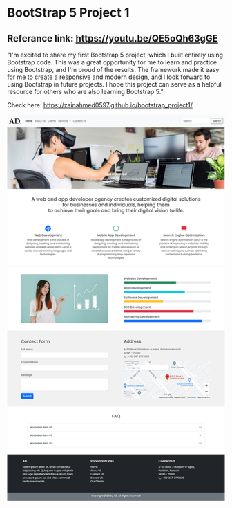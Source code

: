 # BootStrap 5 Project 1

## Referance link: https://youtu.be/QE5oQh63gGE

"I'm excited to share my first Bootstrap 5 project, which I built entirely using Bootstrap code. This was a great opportunity for me to learn and practice using Bootstrap, and I'm proud of the results. The framework made it easy for me to create a responsive and modern design, and I look forward to using Bootstrap in future projects. I hope this project can serve as a helpful resource for others who are also learning Bootstrap 5."

Check here: https://zainahmed0597.github.io/bootstrap_project1/

![alt text](images/Landing_page.png)
